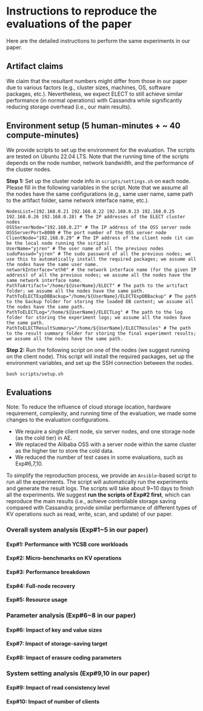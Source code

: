 # Instructions to reproduce the evaluations of the paper

Here are the detailed instructions to perform the same experiments in our paper.

## Artifact claims

We claim that the resultant numbers might differ from those in our paper due to various factors (e.g., cluster sizes, machines, OS, software packages, etc.). Nevertheless, we expect ELECT to still achieve similar performance (in normal operations) with Cassandra while significantly reducing storage overhead (i.e., our main results).

## Environment setup (5 human-minutes + ~ 40 compute-minutes)

We provide scripts to set up the environment for the evaluation. The scripts are tested on Ubuntu 22.04 LTS. Note that the running time of the scripts depends on the node number, network bandwidth, and the performance of the cluster nodes.

**Step 1:** Set up the cluster node info in `scripts/settings.sh` on each node. Please fill in the following variables in the script. Note that we assume all the nodes have the same configurations (e.g., same user name, same path to the artifact folder, same network interface name, etc.).

```shell
NodesList=(192.168.0.21 192.168.0.22 192.168.0.23 192.168.0.25 192.168.0.26 192.168.0.28) # The IP addresses of the ELECT cluster nodes
OSSServerNode="192.168.0.27" # The IP address of the OSS server node
OSSServerPort=8000 # The port number of the OSS server node
ClientNode="192.168.0.29" # The IP address of the client node (it can be the local node running the scripts)
UserName="yjren" # The user name of all the previous nodes
sudoPasswd="yjren" # The sudo password of all the previous nodes; we use this to automatically install the required packages; we assume all the nodes have the same user name.
networkInterface="eth0" # the network interface name (for the given IP address) of all the previous nodes; we assume all the nodes have the same network interface name.
PathToArtifact="/home/${UserName}/ELECT" # The path to the artifact folder; we assume all the nodes have the same path.
PathToELECTExpDBBackup="/home/${UserName}/ELECTExpDBBackup" # The path to the backup folder for storing the loaded DB content; we assume all the nodes have the same path.
PathToELECTLog="/home/${UserName}/ELECTLog" # The path to the log folder for storing the experiment logs; we assume all the nodes have the same path.
PathToELECTResultSummary="/home/${UserName}/ELECTResules" # The path to the result summary folder for storing the final experiment results; we assume all the nodes have the same path. 
```

**Step 2:** Run the following script on one of the nodes (we suggest running on the client node). This script will install the required packages, set up the environment variables, and set up the SSH connection between the nodes.

```shell
bash scripts/setup.sh
```

## Evaluations

Note: To reduce the influence of cloud storage location, hardware requirement, complexity, and running time of the evaluation, we made some changes to the evaluation configurations.

* We require a single client node, six server nodes, and one storage node (as the cold tier) in AE.
* We replaced the Alibaba OSS with a server node within the same cluster as the higher tier to store the cold data.
* We reduced the number of test cases in some evaluations, such as Exp#6,7,10.

To simplify the reproduction process, we provide an `Ansible`-based script to run all the experiments. The script will automatically run the experiments and generate the result logs. The scripts will take about 9~10 days to finish all the experiments. We suggest **run the scripts of Exp#2 first**, which can reproduce the main results (i.e., achieve controllable storage saving compared with Cassandra; provide similar performance of different types of KV operations such as read, write, scan, and update) of our paper.

### Overall system analysis (Exp#1~5 in our paper)

#### Exp#1: Performance with YCSB core workloads

#### Exp#2: Micro-benchmarks on KV operations

#### Exp#3: Performance breakdown

#### Exp#4: Full-node recovery

#### Exp#5: Resource usage

### Parameter analysis (Exp#6~8 in our paper)

#### Exp#6: Impact of key and value sizes

#### Exp#7: Impact of storage-saving target

#### Exp#8: Impact of erasure coding parameters

### System setting analysis (Exp#9,10 in our paper)

#### Exp#9: Impact of read consistency level

#### Exp#10: Impact of number of clients